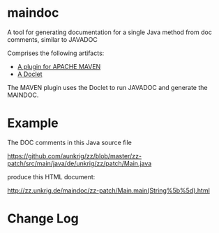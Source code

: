 # maindoc

A tool for generating documentation for a single Java method from doc comments, similar to JAVADOC

Comprises the following artifacts:

* [A plugin for APACHE MAVEN](maindoc-maven-plugin/README.md)
* [A Doclet](maindoc-doclet/README.md)

The MAVEN plugin uses the Doclet to run JAVADOC and generate the MAINDOC.

# Example

The DOC comments in this Java source file

https://github.com/aunkrig/zz/blob/master/zz-patch/src/main/java/de/unkrig/zz/patch/Main.java

produce this HTML document:

http://zz.unkrig.de/maindoc/zz-patch/Main.main(String%5b%5d).html

# Change Log
